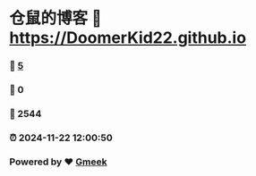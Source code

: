 # 仓鼠的博客 :link: https://DoomerKid22.github.io 
### :page_facing_up: [5](https://DoomerKid22.github.io/tag.html) 
### :speech_balloon: 0 
### :hibiscus: 2544 
### :alarm_clock: 2024-11-22 12:00:50 
### Powered by :heart: [Gmeek](https://github.com/Meekdai/Gmeek)
